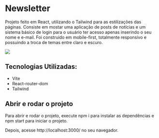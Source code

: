 # Newsletter
Projeto feito em React, utilizando o Tailwind para as estilizações das páginas. Consiste em mostar uma aplicação de posts de notícias e um sistema básico de login para o usuário ter acesso apenas inserindo o seu nome e e-mail. Foi construido em mobile-first, totalmente responsivo e possuindo a troca de temas entre claro e escuro.


<a href='https://newsletter-one-alpha.vercel.app/'>
<img src='https://user-images.githubusercontent.com/107640605/210414084-916071c7-6b23-418e-8039-f4cbdd703450.gif' />
</a>

## Tecnologias Utilizadas:
- Vite
- React-router-dom
- Tailwind

## Abrir e rodar o projeto

Para abrir e rodar o projeto, execute npm i para instalar as dependências e npm start para iniciar o projeto.

Depois, acesse http://localhost:3000/ no seu navegador.
